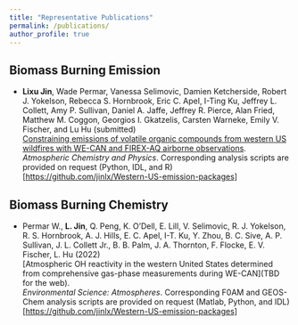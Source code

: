 ```yaml
---
title: "Representative Publications"
permalink: /publications/
author_profile: true
---
```


## Biomass Burning Emission
- **Lixu Jin**, Wade Permar, Vanessa Selimovic, Damien Ketcherside, Robert J. Yokelson, Rebecca S. Hornbrook, Eric C. Apel, I-Ting Ku, Jeffrey L. Collett, Amy P. Sullivan, Daniel A. Jaffe, Jeffrey R. Pierce, Alan Fried, Matthew M. Coggon, Georgios I. Gkatzelis, Carsten Warneke, Emily V. Fischer, and Lu Hu (submitted) <br>
[Constraining emissions of volatile organic compounds from western US wildfires with WE-CAN and FIREX-AQ airborne observations]([https://editor.copernicus.org/index.php?_mdl=msover_md&_jrl=778&_lcm=oc73lcm74a&_acm=get_manuscript_file&_ms=107198&id=2025482&salt=10938023841309685508](https://github.com/jinlx/jinlx.github.io/blob/master/files/ACP_BBemission_wus_manuscript.pdf)). <br>
  *Atmospheric Chemistry and Physics*.
  Corresponding analysis scripts are provided on request (Python, IDL, and R) [https://github.com/jinlx/Western-US-emission-packages]

## Biomass Burning Chemistry
- Permar W., **L. Jin**, Q. Peng, K. O’Dell, E. Lill, V. Selimovic, R. J. Yokelson, R. S. Hornbrook, A. J. Hills, E. C. Apel, I-T. Ku, Y. Zhou, B. C. Sive, A. P. Sullivan, J. L. Collett Jr., B. B. Palm, J. A. Thornton, F. Flocke, E. V. Fischer, L. Hu (2022) <br>
  [Atmospheric OH reactivity in the western United States determined from comprehensive gas-phase measurements during WE-CAN](TBD for the web). <br>
  *Environmental Science: Atmospheres*.
  Corresponding F0AM and GEOS-Chem analysis scripts are provided on request (Matlab, Python, and IDL) [https://github.com/jinlx/Western-US-emission-packages]
